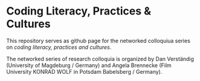 # Coding Literacy, Practices & Cultures 
This repository serves as github page for the networked colloquiua series on *coding literacy, practices and cultures*.

The networked series of research colloquia is organized by Dan Verständig (University of Magdeburg / Germany) and Angela Brennecke (Film University KONRAD WOLF in Potsdam Babelsberg / Germany). 
